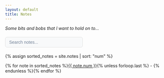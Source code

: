 ```yaml
---
layout: default
title: Notes
---
```


<script>
// Store all notes data for searching
let allNotes = [];
let noteContentCache = {};

// Function to display a random note on page load
window.onload = function() {
  var noteCount = {{ site.notes | size }};
  var randomNote = Math.floor(Math.random() * noteCount) + 1;
  displayNote(randomNote);
  
  // Initialize search functionality
  initializeSearch();
};

function displayNote(number) {
  fetch('https://jeffreyfossett.com/notes/' + number + '.html')
    .then(response => response.text())
    .then(content => {
      document.getElementById('note-container').innerHTML = content;
      boldNoteNumber(number);
    });
}

function initializeSearch() {
  // Get all note items and store their data
  const noteItems = document.querySelectorAll('.note-item');
  noteItems.forEach(item => {
    const link = item.querySelector('.note-link');
    const noteNum = link.getAttribute('data-num');
    allNotes.push({
      num: noteNum,
      element: item
    });
  });
  
  // Add event listener to search input
  const searchInput = document.getElementById('note-search');
  searchInput.addEventListener('input', function() {
    filterNotes(this.value);
  });
}

function filterNotes(searchTerm) {
  const searchLower = searchTerm.toLowerCase();
  
  if (searchTerm === '') {
    // Show all notes if search is empty
    allNotes.forEach(note => {
      note.element.style.display = 'inline';
    });
    // Reset all separators to their original state
    resetSeparators();
    // Display a random note
    var noteCount = {{ site.notes | size }};
    var randomNote = Math.floor(Math.random() * noteCount) + 1;
    displayNote(randomNote);
    return;
  }
  
  // Hide all notes initially
  allNotes.forEach(note => {
    note.element.style.display = 'none';
  });
  
  // Track pending searches and matches
  let pendingSearches = allNotes.length;
  let hasMatches = false;
  let matchingNotes = [];
  
  // Search through each note's content
  allNotes.forEach(note => {
    searchNoteContent(note.num, searchLower, note.element, (matches) => {
      pendingSearches--;
      if (matches) {
        hasMatches = true;
        matchingNotes.push(note.num);
      }
      
      // When all searches are complete
      if (pendingSearches === 0) {
        if (!hasMatches) {
          // No matches found, clear content
          document.getElementById('note-container').innerHTML = '';
        } else {
          // Display a random matching note and bold its number
          var randomIndex = Math.floor(Math.random() * matchingNotes.length);
          var randomMatchingNote = matchingNotes[randomIndex];
          displayNote(randomMatchingNote);
          boldNoteNumber(randomMatchingNote);
        }
      }
    });
  });
  
  // After filtering, hide trailing separators
  hideTrailingSeparators();
}

function boldNoteNumber(noteNum) {
  // Remove bold and underline from all note links
  document.querySelectorAll('.note-link').forEach(link => {
    link.style.fontWeight = 'normal';
    link.style.textDecoration = 'none';
  });
  
  // Bold and underline the displayed note number
  document.querySelectorAll('.note-link').forEach(link => {
    if (link.getAttribute('data-num') === noteNum.toString()) {
      link.style.fontWeight = 'bold';
      link.style.textDecoration = 'underline';
    }
  });
}

function resetSeparators() {
  // Show all separators that should be visible in the original list
  document.querySelectorAll('.note-separator').forEach(separator => {
    separator.style.display = 'inline';
  });
}

function hideTrailingSeparators() {
  const visibleItems = Array.from(document.querySelectorAll('.note-item')).filter(item => 
    item.style.display !== 'none'
  );
  
  // Hide all separators first
  document.querySelectorAll('.note-separator').forEach(separator => {
    separator.style.display = 'none';
  });
  
  // Show separators only between visible items (not after the last one)
  visibleItems.forEach((item, index) => {
    if (index < visibleItems.length - 1) {
      const separator = item.querySelector('.note-separator');
      if (separator) {
        separator.style.display = 'inline';
      }
    }
  });
}

function searchNoteContent(noteNum, searchTerm, itemElement, callback) {
  // Check if we've already cached this note's content
  if (noteContentCache[noteNum]) {
    const matches = noteContentCache[noteNum].toLowerCase().includes(searchTerm);
    itemElement.style.display = matches ? 'inline' : 'none';
    if (callback) callback(matches);
    return;
  }
  
  // Fetch the note content and cache it
  fetch('https://jeffreyfossett.com/notes/' + noteNum + '.html')
    .then(response => response.text())
    .then(content => {
      // Cache the content
      noteContentCache[noteNum] = content;
      
      // Check if content matches search term
      const matches = content.toLowerCase().includes(searchTerm);
      itemElement.style.display = matches ? 'inline' : 'none';
      if (callback) callback(matches);
    })
    .catch(error => {
      console.error('Error fetching note content:', error);
      // If we can't fetch the content, hide the item to be safe
      itemElement.style.display = 'none';
      if (callback) callback(false);
    });
}
</script>

*Some bits and bobs that I want to hold on to...*

<div style="margin: 20px 0;">
  <input type="text" id="note-search" placeholder="Search notes...">
</div>

<style>
/* Base styles for search input */
#note-search {
  width: 50%;
  padding: 8px 12px;
  border: 1px solid #ddd;
  border-radius: 6px;
  font-size: 14px;
  background-color: #f8f9fa;
  color: #333;
  transition: all 0.2s ease;
}

/* Dark mode support */
.dark-mode #note-search {
  background-color: #0f1419 !important;
  border-color: #2d3748 !important;
  color: #e2e8f0 !important;
}

.dark-mode #note-search::placeholder {
  color: #718096 !important;
}

.dark-mode #note-search:focus {
  background-color: #1a202c !important;
  border-color: #63b3ed !important;
  outline: none !important;
  box-shadow: 0 0 0 3px rgba(99, 179, 237, 0.1) !important;
}

/* Light mode focus styles */
#note-search:focus {
  outline: none !important;
  border-color: #3182ce !important;
  box-shadow: 0 0 0 3px rgba(49, 130, 206, 0.1) !important;
  background-color: #ffffff !important;
}

#note-search::placeholder {
  color: #718096;
}
</style>

{% assign sorted_notes = site.notes | sort: "num" %}

{% for note in sorted_notes %}<span class="note-item"><a href="javascript:void(0);" onclick="displayNote('{{ note.num }}')" class="note-link" data-num="{{ note.num }}">{{ note.num }}</a>{% unless forloop.last %}<span class="note-separator"> - </span>{% endunless %}</span>{% endfor %}  

<div id="note-container">
  <!-- Random note content will be displayed here on page load -->
</div>
